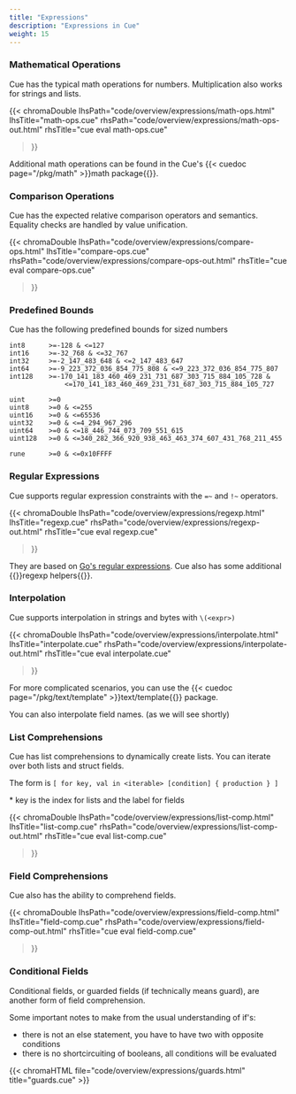 ```yaml
---
title: "Expressions"
description: "Expressions in Cue"
weight: 15
---
```


### Mathematical Operations

Cue has the typical math operations for numbers.
Multiplication also works for strings and lists.

{{< chromaDouble
  lhsPath="code/overview/expressions/math-ops.html" lhsTitle="math-ops.cue"
  rhsPath="code/overview/expressions/math-ops-out.html" rhsTitle="cue eval math-ops.cue"
>}}

Additional math operations can be found in the Cue's
{{< cuedoc page="/pkg/math" >}}math package{{</cuedoc>}}.

### Comparison Operations

Cue has the expected relative comparison operators and semantics.
Equality checks are handled by value unification.

{{< chromaDouble
  lhsPath="code/overview/expressions/compare-ops.html" lhsTitle="compare-ops.cue"
  rhsPath="code/overview/expressions/compare-ops-out.html" rhsTitle="cue eval compare-ops.cue"
>}}

### Predefined Bounds

Cue has the following predefined bounds for sized numbers

```text
int8      >=-128 & <=127
int16     >=-32_768 & <=32_767
int32     >=-2_147_483_648 & <=2_147_483_647
int64     >=-9_223_372_036_854_775_808 & <=9_223_372_036_854_775_807
int128    >=-170_141_183_460_469_231_731_687_303_715_884_105_728 &
              <=170_141_183_460_469_231_731_687_303_715_884_105_727

uint      >=0
uint8     >=0 & <=255
uint16    >=0 & <=65536
uint32    >=0 & <=4_294_967_296
uint64    >=0 & <=18_446_744_073_709_551_615
uint128   >=0 & <=340_282_366_920_938_463_463_374_607_431_768_211_455

rune      >=0 & <=0x10FFFF
```

### Regular Expressions

Cue supports regular expression constraints with the `=~` and `!~` operators.


{{< chromaDouble
  lhsPath="code/overview/expressions/regexp.html" lhsTitle="regexp.cue"
  rhsPath="code/overview/expressions/regexp-out.html" rhsTitle="cue eval regexp.cue"
>}}

They are based on [Go's regular expressions](https://golang.org/pkg/regexp/).
Cue also has some additional {{<cuedoc page="/pkg/regexp" >}}regexp helpers{{</cuedoc>}}.



### Interpolation

Cue supports interpolation in strings and bytes with `\(<expr>)`

{{< chromaDouble
  lhsPath="code/overview/expressions/interpolate.html" lhsTitle="interpolate.cue"
  rhsPath="code/overview/expressions/interpolate-out.html" rhsTitle="cue eval interpolate.cue"
>}}

For more complicated scenarios, you can use the {{< cuedoc page="/pkg/text/template" >}}text/template{{</cuedoc>}} package.

You can also interpolate field names. (as we will see shortly)


### List Comprehensions

Cue has list comprehensions to dynamically create lists.
You can iterate over both lists and struct fields.

The form is `[ for key, val in <iterable> [condition] { production } ]`

\* key is the index for lists and the label for fields

{{< chromaDouble
  lhsPath="code/overview/expressions/list-comp.html" lhsTitle="list-comp.cue"
  rhsPath="code/overview/expressions/list-comp-out.html" rhsTitle="cue eval list-comp.cue"
>}}


### Field Comprehensions

Cue also has the ability to comprehend fields.

{{< chromaDouble
  lhsPath="code/overview/expressions/field-comp.html" lhsTitle="field-comp.cue"
  rhsPath="code/overview/expressions/field-comp-out.html" rhsTitle="cue eval field-comp.cue"
>}}

### Conditional Fields

Conditional fields, or guarded fields (if technically means guard), are another form of field comprehension.

Some important notes to make from the usual understanding of if's:

- there is not an else statement, you have to have two with opposite conditions
- there is no shortcircuiting of booleans, all conditions will be evaluated

{{< chromaHTML file="code/overview/expressions/guards.html" title="guards.cue" >}}
